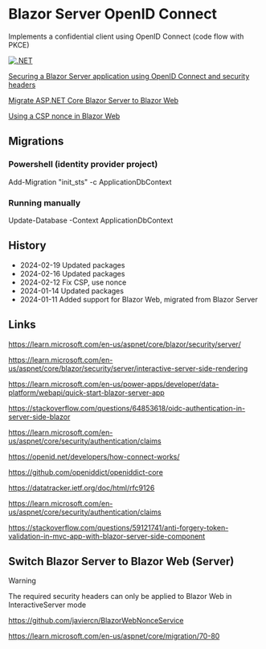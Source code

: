 # Blazor Server OpenID Connect

Implements a confidential client using OpenID Connect (code flow with PKCE)

[![.NET](https://github.com/damienbod/BlazorServerOidc/actions/workflows/dotnet.yml/badge.svg)](https://github.com/damienbod/BlazorServerOidc/actions/workflows/dotnet.yml)

[Securing a Blazor Server application using OpenID Connect and security headers](https://damienbod.com/2024/01/03/securing-a-blazor-server-application-using-openid-connect-and-security-headers/)

[Migrate ASP.NET Core Blazor Server to Blazor Web](https://damienbod.com/2024/01/15/migrate-asp-net-core-blazor-server-to-blazor-web/)

[Using a CSP nonce in Blazor Web](https://damienbod.com/2024/02/19/using-a-csp-nonce-in-blazor-web/)

## Migrations

### Powershell (identity provider project)

Add-Migration "init_sts" -c ApplicationDbContext  

### Running manually

Update-Database -Context ApplicationDbContext

## History

- 2024-02-19 Updated packages
- 2024-02-16 Updated packages
- 2024-02-12 Fix CSP, use nonce
- 2024-01-14 Updated packages
- 2024-01-11 Added support for Blazor Web, migrated from Blazor Server

## Links

https://learn.microsoft.com/en-us/aspnet/core/blazor/security/server/

https://learn.microsoft.com/en-us/aspnet/core/blazor/security/server/interactive-server-side-rendering

https://learn.microsoft.com/en-us/power-apps/developer/data-platform/webapi/quick-start-blazor-server-app

https://stackoverflow.com/questions/64853618/oidc-authentication-in-server-side-blazor

https://learn.microsoft.com/en-us/aspnet/core/security/authentication/claims

https://openid.net/developers/how-connect-works/

https://github.com/openiddict/openiddict-core

https://datatracker.ietf.org/doc/html/rfc9126

https://learn.microsoft.com/en-us/aspnet/core/security/authentication/claims

https://stackoverflow.com/questions/59121741/anti-forgery-token-validation-in-mvc-app-with-blazor-server-side-component

## Switch Blazor Server to Blazor Web (Server)

> [!WARNING]  
> The required security headers can only be applied to Blazor Web in InteractiveServer mode

https://github.com/javiercn/BlazorWebNonceService

https://learn.microsoft.com/en-us/aspnet/core/migration/70-80

